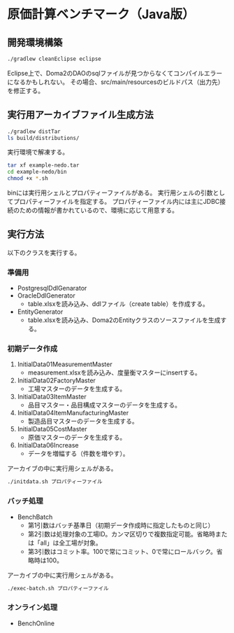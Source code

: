 # 原価計算ベンチマーク（Java版）

## 開発環境構築

````bash
./gradlew cleanEclipse eclipse
````

Eclipse上で、Doma2のDAOのsqlファイルが見つからなくてコンパイルエラーになるかもしれない。
その場合、src/main/resourcesのビルドパス（出力先）を修正する。



## 実行用アーカイブファイル生成方法

```bash
./gradlew distTar
ls build/distributions/
```

実行環境で解凍する。

```bash
tar xf example-nedo.tar
cd example-nedo/bin
chmod +x *.sh
```

binには実行用シェルとプロパティーファイルがある。
実行用シェルの引数としてプロパティーファイルを指定する。
プロパティーファイル内には主にJDBC接続のための情報が書かれているので、環境に応じて用意する。



## 実行方法

以下のクラスを実行する。

### 準備用

- PostgresqlDdlGenarator
- OracleDdlGenerator
  - table.xlsxを読み込み、ddlファイル（create table）を作成する。
- EntityGenerator
  - table.xlsxを読み込み、Doma2のEntityクラスのソースファイルを生成する。



### 初期データ作成

1. InitialData01MeasurementMaster
   - measurement.xlsxを読み込み、度量衡マスターにinsertする。
2. InitialData02FactoryMaster
   - 工場マスターのデータを生成する。
3. InitialData03ItemMaster
   - 品目マスター・品目構成マスターのデータを生成する。
4. InitialData04ItemManufacturingMaster
   - 製造品目マスターのデータを生成する。
5. InitialData05CostMaster
   - 原価マスターのデータを生成する。
6. InitialData06Increase
   - データを増幅する（件数を増やす）。

アーカイブの中に実行用シェルがある。

```bash
./initdata.sh プロパティーファイル
```



### バッチ処理

- BenchBatch
  - 第1引数はバッチ基準日（初期データ作成時に指定したものと同じ）
  - 第2引数は処理対象の工場ID。カンマ区切りで複数指定可能。省略時または「all」は全工場が対象。
  - 第3引数はコミット率。100で常にコミット、0で常にロールバック。省略時は100。

アーカイブの中に実行用シェルがある。

```bash
./exec-batch.sh プロパティーファイル
```



### オンライン処理

- BenchOnline
